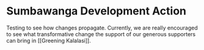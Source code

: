 # Sumbawanga Development Action

Testing to see how changes propagate. Currently, we are really encouraged to see what transformative change the support of our generous supporters can bring in [[Greening Kalalasi]].